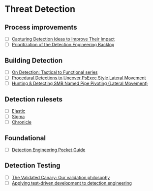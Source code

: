 # Threat Detection

## Process improvements
- [ ] [Capturing Detection Ideas to Improve Their Impact](https://cyb3rops.medium.com/capturing-detection-ideas-to-improve-their-impact-311cf4e1c7a8)
- [ ] [Prioritization of the Detection Engineering Backlog](https://posts.specterops.io/prioritization-of-the-detection-engineering-backlog-dcb18a896981)

## Building Detection
- [ ] [On Detection: Tactical to Functional series](https://medium.com/@jaredcatkinson)
- [ ] [Procedural Detections to Uncover PsExec Style Lateral Movement](https://bherunda.medium.com/procedural-detections-to-uncover-psexec-style-lateral-movement-5e83932eeb7e)
- [ ] [Hunting & Detecting SMB Named Pipe Pivoting (Lateral Movement)](https://bherunda.medium.com/hunting-detecting-smb-named-pipe-pivoting-lateral-movement-b4382bd1df4)

## Detection rulesets
- [ ] [Elastic](https://github.com/elastic/detection-rules)
- [ ] [Sigma](https://github.com/SigmaHQ/sigma/)
- [ ] [Chronicle](https://github.com/chronicle/GCTI)

## Foundational
- [ ] [Detection Engineering Pocket Guide](https://github.com/jshlbrd/detection-engineering-pocket-guide)

## Detection Testing
- [ ] [The Validated Canary: Our validation philosophy](https://redcanary.com/blog/detection-validation/)
- [ ] [Applying test-driven development to detection engineering](https://markernest.medium.com/applying-test-driven-development-to-detection-engineering-5e58e7299b2b)
